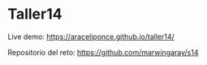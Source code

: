 # Taller14

Live demo: <https://araceliponce.github.io/taller14/>

Repositorio del reto: <https://github.com/marwingaray/s14>
